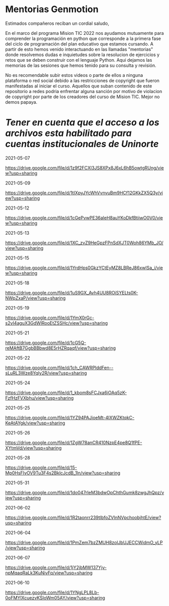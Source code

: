 # Mentorias Genmotion

Estimados compañeros reciban un cordial saludo,

En el marco del programa Mision TIC 2022 nos ayudamos mutuamente para comprender la programación en python que corresponde a la primera fase del ciclo de programación del plan educativo que estamos cursando. A partir de esto hemos venido interactuando en las llamadas "mentorias" donde resolvemos dudas e inquietudes sobre la resolucion de ejercicios y retos que se deben construir con el lenguaje Python. Aqui dejamos las memorias de las sesiones que hemos tenido para su consulta y revisión. 

No es recomendable subir estos videos o parte de ellos a ninguna plataforma o red social debido a las restricciones de copyright que fueron manifestadas al iniciar el curso. Aquellos que suban contenido de este repositorio a redes podria enfrentar alguna sanción por motivo de violacion de copyright por parte de los creadores del curso de Mision TIC. Mejor no demos papaya.

# *Tener en cuenta que el acceso a los archivos esta habilitado para cuentas institucionales de Uninorte*


2021-05-07 

https://drive.google.com/file/d/1z9f2FCXl3JS8XPx8J6xL6hB5owtgRUng/view?usp=sharing


2021-05-09

https://drive.google.com/file/d/1tIXpyJYcWhVvnvuBm9HCf12GKkZX5Q3y/view?usp=sharing


2021-05-12

https://drive.google.com/file/d/1cGePvwPE36aleH8auYKoDkfBtiiwO0V0/view?usp=sharing


2021-05-13

https://drive.google.com/file/d/1XC_zvZ9HeGpzFPnSdXJT0Woh86YMb_JO/view?usp=sharing


2021-05-15

https://drive.google.com/file/d/1YrdHps0GkzYCtEyMZ8LBReJ86xwlSa_i/view?usp=sharing


2021-05-18

https://drive.google.com/file/d/1uS9GX_Avh4UU8ROiSYELts0K-NWpZxaP/view?usp=sharing


2021-05-19

https://drive.google.com/file/d/1YmX0rGc-s2vI4aguX3GdWlRooEtZSSHc/view?usp=sharing


2021-05-21

https://drive.google.com/file/d/1cG5Q-reMAftB7GgbBBbwd8E5rHZRqaqf/view?usp=sharing


2021-05-22

https://drive.google.com/file/d/1ch_CAWRPlddFen--sLuRL3Wze8Yqly2R/view?usp=sharing


2021-05-24

https://drive.google.com/file/d/1_kbom8sFCJxa6iOAq5zK-FzfHzFVXbhu/view?usp=sharing


2021-05-25

https://drive.google.com/file/d/1YZ94PAJioeMt-4IXWZKtqkC-KeAtAYgk/view?usp=sharing


2021-05-26

https://drive.google.com/file/d/1ZgW78anCR410NzpE4pe8Q1fPE-XYtmVd/view?usp=sharing


2021-05-28

https://drive.google.com/file/d/15-Mp0HsFIvOV9Tu3F4s2BklcJcdB_1ln/view?usp=sharing


2021-05-31

https://drive.google.com/file/d/1do047rIeM3bdwOpChthGumk8zwgJhQpz/view?usp=sharing


2021-06-02

https://drive.google.com/file/d/1R2taonrr239tlbfoZVInNVpchoobjhtE/view?usp=sharing


2021-06-04

https://drive.google.com/file/d/1PmZem7bzZMUH8zolJbUJECCWidmO_yLP/view?usp=sharing


2021-06-07

https://drive.google.com/file/d/1jY2jbMW137Yjv-npMqaqRaLk3KuNivFq/view?usp=sharing


2021-06-10

https://drive.google.com/file/d/1YNgLPL8Lb-0oFMYlXcuezvKSIoWm05AY/view?usp=sharing
